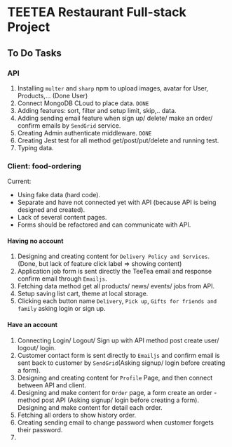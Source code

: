 # TEETEA Restaurant Full-stack Project

## To Do Tasks
### API
1. Installing `multer` and `sharp` npm to upload images, avatar for User, Products,... (Done User)
2. Connect MongoDB CLoud  to place data. `DONE`
3. Adding features: sort, filter and setup limit, skip,.. data. 
4. Adding sending email feature when sign up/ delete/ make an order/ confirm emails by `SendGrid` service.
5. Creating Admin authenticate middleware. `DONE`
6. Creating Jest test for all method get/post/put/delete and running test.
7. Typing data.


### Client: food-ordering
Current:
- Using fake data (hard code).
- Separate and have not connected yet with API (because API is being designed and created).
- Lack of several content pages.
- Forms should be refactored and can communicate with API.

#### Having no account
1. Designing and creating content for `Delivery Policy and Services`. (Done, but lack of feature click label => showing content)
2. Application job form is sent directly the TeeTea email and response confirm email through `Emailjs`.
3. Fetching data method get all products/ news/ events/ jobs from API.
4. Setup saving list cart, theme at local storage. 
5. Clicking each button name `Delivery`, `Pick up`, `Gifts for friends and family` asking login or sign up.

#### Have an account
1. Connecting Login/ Logout/ Sign up with API method post create user/ logout/ login.
2. Customer contact form is sent directly to `Emailjs` and confirm email is sent back to customer by `SendGrid`(Asking signup/ login before creating a form).
3. Designing and creating content for `Profile` Page, and then connect between API and client.
4. Designing and make content for `Order` page, a form create an order - method post API (Asking signup/ login before creating a form). Designing and make content for detail each order.
5. Fetching all orders to show history order.
6. Creating sending email to change password when customer forgets their password.
7. 